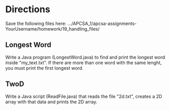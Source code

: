 # Directions

Save the following files here: .../APCSA_1/apcsa-assignments-YourUsername/homework/19_handling_files/

## Longest Word

Write a Java program (LongestWord.java) to find and print the longest word inside "my_text.txt". If there are more than one word with the same lenght, you must print the first longest word.

## TwoD

Write a Java script (ReadFile.java) that reads the file "2d.txt", creates a 2D array with that data and prints the 2D array.
